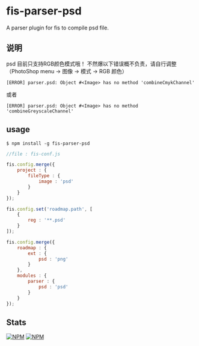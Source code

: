 fis-parser-psd
==================

A parser plugin for fis to compile psd file.

## 说明

psd 目前只支持RGB颜色模式哦！
不然爆以下错误概不负责，请自行调整（PhotoShop menu -> 图像 -> 模式 -> RGB 颜色）
```
[ERROR] parser.psd: Object #<Image> has no method 'combineCmykChannel'
```
或者
```
[ERROR] parser.psd: Object #<Image> has no method 'combineGreyscaleChannel'
```


## usage

    $ npm install -g fis-parser-psd


```javascript
//file : fis-conf.js

fis.config.merge({
    project : {
        fileType : {
            image : 'psd'
        }
    }
});

fis.config.set('roadmap.path', [
    {
        reg : '**.psd'
    }
]);

fis.config.merge({
    roadmap : {
        ext : {
            psd : 'png'
        }
    },
    modules : {
        parser : {
            psd : 'psd'
        }
    }
});

```

Stats
-----

[![NPM](https://nodei.co/npm/fis-parser-psd.png?downloads=true&stars=true)](https://nodei.co/npm/fis-parser-psd/)
[![NPM](https://nodei.co/npm-dl/fis-parser-psd.png)](https://nodei.co/npm/fis-parser-psd/)

